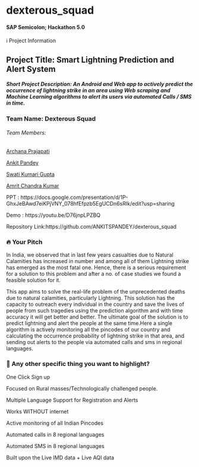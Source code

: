 # dexterous_squad
<h4>SAP Semicolon; Hackathon 5.0</h4>

ℹ️ Project Information
<h2> Project Title: Smart Lightning Prediction and Alert System </h2>

<h5> Short Project Description: An Android and Web app to actively predict the occurrence of lightning strike in an area using Web scraping and Machine Learning algorithms to alert its users via automated Calls / SMS in time. </h5> 
<div>
<h3>Team Name: Dexterous Squad</h3>
  <h6>Team Members:</h6>
  <p><a href="https://github.com/archana0708">Archana Prajapati</a></p>
<p><a href="https://github.com/ANKITSPANDEY">Ankit Pandey</a></p>
<p><a href="https://github.com/SwatiKumariGupta">Swati Kumari Gupta</a></p>
<p><a href="https://github.com/Amritchandra99">Amrit Chandra Kumar</a></p>
</div>  
<div>  
<!-- Demo Link: http://13.126.31.37:8000 -->
<p>PPT : https://docs.google.com/presentation/d/1P-GhxJeBAwd7eiKPjVNY_078hfEfpzb5EgUCDn6sRIk/edit?usp=sharing</p>
<p>Demo : https://youtu.be/D76jnpLPZBQ</p>
<p>Repository Link:https://github.com/ANKITSPANDEY/dexterous_squad</p>
</div>    


<div>
<h3>🔥 Your Pitch</h3>
<p>In India, we observed that in last few years casualties due to Natural Calamities has increased in number and among all of them Lightning strike has emerged as the most fatal one. Hence, there is a serious requirement for a solution to this problem and after a no. of case studies we found a feasible solution for it.</p>
<p>This app aims to solve the real-life problem of the unprecedented deaths due to natural calamities, particularly Lightning. This solution has the capacity to outreach every individual in the country and save the lives of people from such tragedies using the prediction algorithm and with time accuracy it will get better and better. The ultimate goal of the solution is to predict lightning and alert the people at the same time.Here a single algorithm is actively monitoring all the pincodes of our country and calculating the occurrence probability of lightning strike in that area, and sending out alerts to the people via automated calls and sms in regional languages.</p>
</div>  

<div>
<h3>🔦 Any other specific thing you want to highlight?</h3>
<p>One Click Sign up</p>
<p>Focused on Rural masses/Technologically challenged people.</p>
<p>Multiple Language Support for Registration and Alerts</p>
<p>Works WITHOUT internet</p>
<p>Active monitoring of all Indian Pincodes</p>
<p>Automated calls in 8 regional languages</p>
<p>Automated SMS in 8 regional languages</p>
<p>Built upon the Live IMD data + Live AQI data</p>
</div>  

